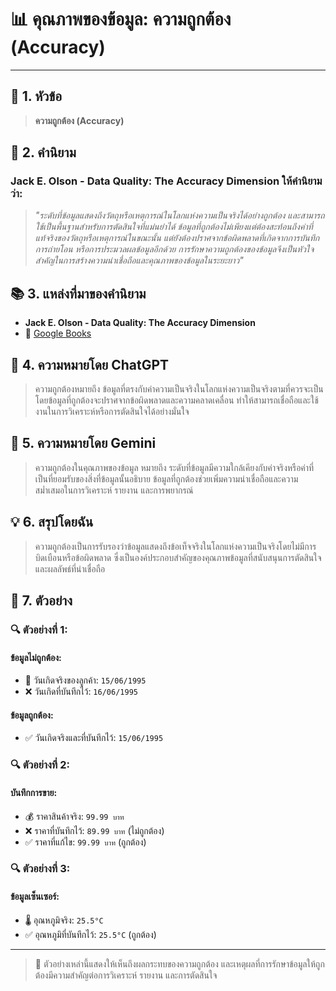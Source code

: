 # 📊 คุณภาพของข้อมูล: ความถูกต้อง (Accuracy)

---

## 📌 1. หัวข้อ
> **ความถูกต้อง (Accuracy)**

## 📖 2. คำนิยาม 
### **Jack E. Olson - Data Quality: The Accuracy Dimension** ให้คำนิยามว่า:

> *"ระดับที่ข้อมูลแสดงถึงวัตถุหรือเหตุการณ์ในโลกแห่งความเป็นจริงได้อย่างถูกต้อง และสามารถใช้เป็นพื้นฐานสำหรับการตัดสินใจที่แม่นยำได้ ข้อมูลที่ถูกต้องไม่เพียงแต่ต้องสะท้อนถึงค่าที่แท้จริงของวัตถุหรือเหตุการณ์ในขณะนั้น แต่ยังต้องปราศจากข้อผิดพลาดที่เกิดจากการบันทึก การถ่ายโอน หรือการประมวลผลข้อมูลอีกด้วย การรักษาความถูกต้องของข้อมูลจึงเป็นหัวใจสำคัญในการสร้างความน่าเชื่อถือและคุณภาพของข้อมูลในระยะยาว"*

## 📚 3. แหล่งที่มาของคำนิยาม
- **Jack E. Olson - Data Quality: The Accuracy Dimension**
- 🔗 [Google Books](https://books.google.co.th/books?hl=th&lr=&id=x8ahL57VOtcC)

## 🤖 4. ความหมายโดย ChatGPT
> ความถูกต้องหมายถึง ข้อมูลที่ตรงกับค่าความเป็นจริงในโลกแห่งความเป็นจริงตามที่ควรจะเป็น โดยข้อมูลที่ถูกต้องจะปราศจากข้อผิดพลาดและความคลาดเคลื่อน ทำให้สามารถเชื่อถือและใช้งานในการวิเคราะห์หรือการตัดสินใจได้อย่างมั่นใจ

## 🎯 5. ความหมายโดย Gemini
> ความถูกต้องในคุณภาพของข้อมูล หมายถึง ระดับที่ข้อมูลมีความใกล้เคียงกับค่าจริงหรือค่าที่เป็นที่ยอมรับของสิ่งที่ข้อมูลนั้นอธิบาย ข้อมูลที่ถูกต้องช่วยเพิ่มความน่าเชื่อถือและความสม่ำเสมอในการวิเคราะห์ รายงาน และการพยากรณ์

## 💡 6. สรุปโดยฉัน
> ความถูกต้องเป็นการรับรองว่าข้อมูลแสดงถึงข้อเท็จจริงในโลกแห่งความเป็นจริงโดยไม่มีการบิดเบือนหรือข้อผิดพลาด ซึ่งเป็นองค์ประกอบสำคัญของคุณภาพข้อมูลที่สนับสนุนการตัดสินใจและผลลัพธ์ที่น่าเชื่อถือ

## 📝 7. ตัวอย่าง

### 🔍 ตัวอย่างที่ 1:
#### **ข้อมูลไม่ถูกต้อง:**
- 📅 วันเกิดจริงของลูกค้า: `15/06/1995`
- ❌ วันเกิดที่บันทึกไว้: `16/06/1995`

#### **ข้อมูลถูกต้อง:**
- ✅ วันเกิดจริงและที่บันทึกไว้: `15/06/1995`

### 🔍 ตัวอย่างที่ 2:
#### **บันทึกการขาย:**
- 💰 ราคาสินค้าจริง: `99.99 บาท`
- ❌ ราคาที่บันทึกไว้: `89.99 บาท` (ไม่ถูกต้อง)
- ✅ ราคาที่แก้ไข: `99.99 บาท` (ถูกต้อง)

### 🔍 ตัวอย่างที่ 3:
#### **ข้อมูลเซ็นเซอร์:**
- 🌡️ อุณหภูมิจริง: `25.5°C`
- ✅ อุณหภูมิที่บันทึกไว้: `25.5°C` (ถูกต้อง)

---

> 💫 ตัวอย่างเหล่านี้แสดงให้เห็นถึงผลกระทบของความถูกต้อง และเหตุผลที่การรักษาข้อมูลให้ถูกต้องมีความสำคัญต่อการวิเคราะห์ รายงาน และการตัดสินใจ
